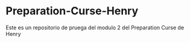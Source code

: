 # Preparation-Curse-Henry
Este es un repositorio de pruega del modulo 2 del Preparation Curse de Henry
